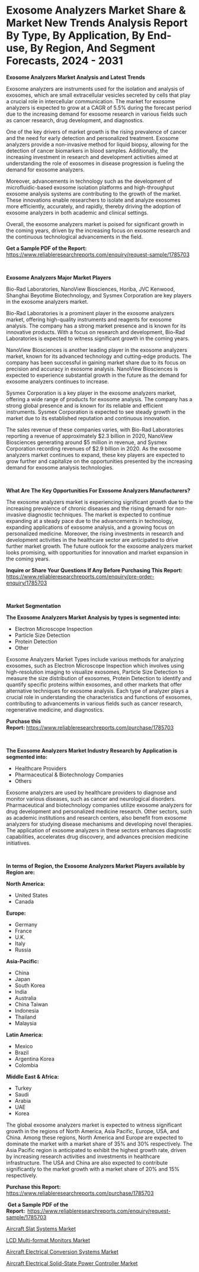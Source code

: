 <p><h1>Exosome Analyzers Market Share & Market New Trends Analysis Report By Type, By Application, By End-use, By Region, And Segment Forecasts, 2024 - 2031</h1></p><p><strong>Exosome Analyzers Market Analysis and Latest Trends</strong></p>
<p><p>Exosome analyzers are instruments used for the isolation and analysis of exosomes, which are small extracellular vesicles secreted by cells that play a crucial role in intercellular communication. The market for exosome analyzers is expected to grow at a CAGR of 5.5% during the forecast period due to the increasing demand for exosome research in various fields such as cancer research, drug development, and diagnostics.</p><p>One of the key drivers of market growth is the rising prevalence of cancer and the need for early detection and personalized treatment. Exosome analyzers provide a non-invasive method for liquid biopsy, allowing for the detection of cancer biomarkers in blood samples. Additionally, the increasing investment in research and development activities aimed at understanding the role of exosomes in disease progression is fueling the demand for exosome analyzers.</p><p>Moreover, advancements in technology such as the development of microfluidic-based exosome isolation platforms and high-throughput exosome analysis systems are contributing to the growth of the market. These innovations enable researchers to isolate and analyze exosomes more efficiently, accurately, and rapidly, thereby driving the adoption of exosome analyzers in both academic and clinical settings.</p><p>Overall, the exosome analyzers market is poised for significant growth in the coming years, driven by the increasing focus on exosome research and the continuous technological advancements in the field.</p></p>
<p><strong>Get a Sample PDF of the Report:&nbsp;</strong> <a href="https://www.reliableresearchreports.com/enquiry/request-sample/1785703">https://www.reliableresearchreports.com/enquiry/request-sample/1785703</a></p>
<p>&nbsp;</p>
<p><strong>Exosome Analyzers Major Market Players</strong></p>
<p><p>Bio-Rad Laboratories, NanoView Biosciences, Horiba, JVC Kenwood, Shanghai Beyotime Biotechnology, and Sysmex Corporation are key players in the exosome analyzers market.</p><p>Bio-Rad Laboratories is a prominent player in the exosome analyzers market, offering high-quality instruments and reagents for exosome analysis. The company has a strong market presence and is known for its innovative products. With a focus on research and development, Bio-Rad Laboratories is expected to witness significant growth in the coming years.</p><p>NanoView Biosciences is another leading player in the exosome analyzers market, known for its advanced technology and cutting-edge products. The company has been successful in gaining market share due to its focus on precision and accuracy in exosome analysis. NanoView Biosciences is expected to experience substantial growth in the future as the demand for exosome analyzers continues to increase.</p><p>Sysmex Corporation is a key player in the exosome analyzers market, offering a wide range of products for exosome analysis. The company has a strong global presence and is known for its reliable and efficient instruments. Sysmex Corporation is expected to see steady growth in the market due to its established reputation and continuous innovation.</p><p>The sales revenue of these companies varies, with Bio-Rad Laboratories reporting a revenue of approximately $2.3 billion in 2020, NanoView Biosciences generating around $5 million in revenue, and Sysmex Corporation recording revenues of $2.9 billion in 2020. As the exosome analyzers market continues to expand, these key players are expected to grow further and capitalize on the opportunities presented by the increasing demand for exosome analysis technologies.</p></p>
<p>&nbsp;</p>
<p><strong>What Are The Key Opportunities For Exosome Analyzers Manufacturers?</strong></p>
<p><p>The exosome analyzers market is experiencing significant growth due to the increasing prevalence of chronic diseases and the rising demand for non-invasive diagnostic techniques. The market is expected to continue expanding at a steady pace due to the advancements in technology, expanding applications of exosome analysis, and a growing focus on personalized medicine. Moreover, the rising investments in research and development activities in the healthcare sector are anticipated to drive further market growth. The future outlook for the exosome analyzers market looks promising, with opportunities for innovation and market expansion in the coming years.</p></p>
<p><strong>Inquire or Share Your Questions If Any Before Purchasing This Report:</strong> <a href="https://www.reliableresearchreports.com/enquiry/pre-order-enquiry/1785703">https://www.reliableresearchreports.com/enquiry/pre-order-enquiry/1785703</a></p>
<p>&nbsp;</p>
<p><strong>Market Segmentation</strong></p>
<p><strong>The Exosome Analyzers Market Analysis by types is segmented into:</strong></p>
<p><ul><li>Electron Microscope Inspection</li><li>Particle Size Detection</li><li>Protein Detection</li><li>Other</li></ul></p>
<p><p>Exosome Analyzers Market Types include various methods for analyzing exosomes, such as Electron Microscope Inspection which involves using high-resolution imaging to visualize exosomes, Particle Size Detection to measure the size distribution of exosomes, Protein Detection to identify and quantify specific proteins within exosomes, and other markets that offer alternative techniques for exosome analysis. Each type of analyzer plays a crucial role in understanding the characteristics and functions of exosomes, contributing to advancements in various fields such as cancer research, regenerative medicine, and diagnostics.</p></p>
<p><strong>Purchase this Report:&nbsp;</strong><a href="https://www.reliableresearchreports.com/purchase/1785703">https://www.reliableresearchreports.com/purchase/1785703</a></p>
<p>&nbsp;</p>
<p><strong>The Exosome Analyzers Market Industry Research by Application is segmented into:</strong></p>
<p><ul><li>Healthcare Providers</li><li>Pharmaceutical & Biotechnology Companies</li><li>Others</li></ul></p>
<p><p>Exosome analyzers are used by healthcare providers to diagnose and monitor various diseases, such as cancer and neurological disorders. Pharmaceutical and biotechnology companies utilize exosome analyzers for drug development and personalized medicine research. Other sectors, such as academic institutions and research centers, also benefit from exosome analyzers for studying disease mechanisms and developing novel therapies. The application of exosome analyzers in these sectors enhances diagnostic capabilities, accelerates drug discovery, and advances precision medicine initiatives.</p></p>
<p>&nbsp;</p>
<p><strong>In terms of Region, the Exosome Analyzers Market Players available by Region are:</strong></p>
<p>
    <p> <strong> North America: </strong>
        <ul>
            <li>United States</li>
            <li>Canada</li>
        </ul>
        </p> 
    <p> <strong> Europe: </strong>
        <ul>
            <li>Germany</li>
            <li>France</li>
            <li>U.K.</li>
            <li>Italy</li>
            <li>Russia</li>
        </ul>
        </p> 
    <p> <strong> Asia-Pacific: </strong>
        <ul>
            <li>China</li>
            <li>Japan</li>
            <li>South Korea</li>
            <li>India</li>
            <li>Australia</li>
            <li>China Taiwan</li>
            <li>Indonesia</li>
            <li>Thailand</li>
            <li>Malaysia</li>
        </ul>
        </p> 
    <p> <strong> Latin America: </strong>
        <ul>
            <li>Mexico</li>
            <li>Brazil</li>
            <li>Argentina Korea</li>
            <li>Colombia</li>
        </ul>
        </p> 
    <p> <strong> Middle East & Africa: </strong>
        <ul>
            <li>Turkey</li>
            <li>Saudi</li>
            <li>Arabia</li>
            <li>UAE</li>
            <li>Korea</li>
        </ul>
    </p>
    </p>
<p><p>The global exosome analyzers market is expected to witness significant growth in the regions of North America, Asia Pacific, Europe, USA, and China. Among these regions, North America and Europe are expected to dominate the market with a market share of 35% and 30% respectively. The Asia Pacific region is anticipated to exhibit the highest growth rate, driven by increasing research activities and investments in healthcare infrastructure. The USA and China are also expected to contribute significantly to the market growth with a market share of 20% and 15% respectively.</p></p>
<p><strong>Purchase this Report: </strong><a href="https://www.reliableresearchreports.com/purchase/1785703">https://www.reliableresearchreports.com/purchase/1785703</a></p>
<p>&nbsp;<strong>Get a Sample PDF of the Report:&nbsp;&nbsp;</strong><a href="https://www.reliableresearchreports.com/enquiry/request-sample/1785703">https://www.reliableresearchreports.com/enquiry/request-sample/1785703</a></p>
<p><strong></strong></p>
<p><p><a href="https://github.com/irfadac/Market-Research-Report-List-2/blob/main/aircraft-slat-systems-market.md">Aircraft Slat Systems Market</a></p><p><a href="https://github.com/okotobwrhuteie/Market-Research-Report-List-1/blob/main/lcd-multi-format-monitors-market.md">LCD Multi-format Monitors Market</a></p><p><a href="https://github.com/myacatherineblakecaczo9vcsw/Market-Research-Report-List-1/blob/main/aircraft-electrical-conversion-systems-market.md">Aircraft Electrical Conversion Systems Market</a></p><p><a href="https://github.com/ashepherd82/Market-Research-Report-List-3/blob/main/aircraft-electrical-solid-state-power-controller-market.md">Aircraft Electrical Solid-State Power Controller Market</a></p></p>